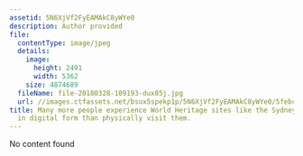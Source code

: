 ```yaml
---
assetid: 5N6XjVf2FyEAMAkC8yWYe0
description: Author provided
file:
  contentType: image/jpeg
  details:
    image:
      height: 2491
      width: 5362
    size: 4874689
  fileName: file-20180328-109193-dux85j.jpg
  url: //images.ctfassets.net/bsux5spekp1p/5N6XjVf2FyEAMAkC8yWYe0/5febcf4a2b6adc167f9715a41b35680d/file-20180328-109193-dux85j.jpg
title: Many more people experience World Heritage sites like the Sydney Opera House
  in digital form than physically visit them.
---
```

No content found